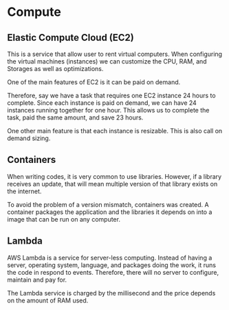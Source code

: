 # Compute

## Elastic Compute Cloud (EC2)

This is a service that allow user to rent virtual computers. When configuring the virtual machines (instances) we can customize the CPU, RAM, and Storages as well as optimizations.

One of the main features of EC2 is it can be paid on demand. 

Therefore, say we have a task that requires one EC2 instance $24$ hours to complete. Since each instance is paid on demand, we can have $24$ instances running together for one hour. This allows us to complete the task, paid the same amount, and save $23$ hours. 

One other main feature is that each instance is resizable. This is also call on demand sizing.

## Containers

When writing codes, it is very common to use libraries. However, if a library receives an update, that will mean multiple version of that library exists on the internet. 

To avoid the problem of a version mismatch, containers was created. A container packages the application and the libraries it depends on into a image that can be run on any computer. 

## Lambda

AWS Lambda is a service for server-less computing. Instead of having a server, operating system, language, and packages doing the work, it runs the code in respond to events. Therefore, there will no server to configure, maintain and pay for. 

The Lambda service is charged by the millisecond and the price depends on the amount of RAM used. 